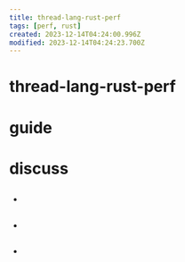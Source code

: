```yaml
---
title: thread-lang-rust-perf
tags: [perf, rust]
created: 2023-12-14T04:24:00.996Z
modified: 2023-12-14T04:24:23.700Z
---
```


# thread-lang-rust-perf

# guide

# discuss
- ## 

- ## 

- ## 
